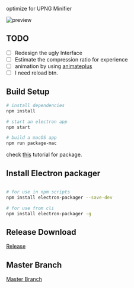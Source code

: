 optimize for UPNG Minifier

![preview](https://raw.githubusercontent.com/MartinRGB/upng_tools_for_colleague/electron/art/v020.png)

## TODO

- [ ] Redesign the ugly Interface
- [ ] Estimate the compression ratio for experience
- [ ] animation by using [animateplus](https://github.com/bendc/animateplus)
- [ ] I need reload btn.

## Build Setup

``` bash
# install dependencies
npm install

# start an electron app
npm start

# build a macOS app
npm run package-mac
```

check [this](https://www.christianengvall.se/electron-packager-tutorial/) tutorial for package.

## Install Electron packager

``` bash

# for use in npm scripts
npm install electron-packager --save-dev

# for use from cli
npm install electron-packager -g

```

## Release Download

[Release](https://github.com/MartinRGB/upng_tools_for_colleague/releases)

## Master Branch

[Master Branch](https://github.com/MartinRGB/upng_tools_for_colleague/tree/master)

